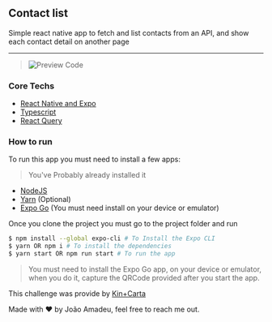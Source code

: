 ## Contact list

Simple react native app to fetch and list contacts from an API, and show each contact detail on another page
<hr>

> ![Preview Code](https://media.giphy.com/media/EyEJvhoTLGNOeh6S9K/giphy.gif)

### Core Techs
- [React Native and Expo](https://expo.dev/)
- [Typescript](https://www.typescriptlang.org/)
- [React Query](https://react-query.tanstack.com/)

### How to run

To run this app you must need to install a few apps:

>You've Probably already installed it

- [NodeJS](https://nodejs.org/en/)
- [Yarn](https://yarnpkg.com/) (Optional)
- [Expo Go](https://expo.dev/client) (You must need install on your device or emulator)

Once you clone the project you must go to the project folder and run

```bash
$ npm install --global expo-cli # To Install the Expo CLI
$ yarn OR npm i # To install the dependencies
$ yarn start OR npm run start # To run the app
```

> You must need to install the Expo Go app, on your device or emulator, when you do it, capture the QRCode provided after you start the app.

This challenge was provide by [Kin+Carta](https://www.kinandcarta.com/en/)


Made with :heart: by João Amadeu, feel free to reach me out.
